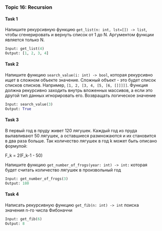 ### Topic 16: Recursion

#### Task 1
Напишите рекурсивную функцию `get_list(n: int, lst=[]) -> list`, чтобы сгенерировать 
и вернуть список от 1 до N. Аргументом функции является только N. 
```python
Input: get_list(4)
Output: [1, 2, 3, 4]
```

#### Task 2
Напишите функцию `search_value(i: int) -> bool`, которая рекурсивно ищет в 
сложном объекте значение. Сложный объект - это будет список списков списков. Например, `[1, 2, [3, 4, [5, [6, []]]]]`. 
Функция должна рекурсивно заходить внутрь вложенных массивов, а если это 
другой тип данных игнорировать его. Возвращать логическое значение
```python
Input: search_value(3)
Output: True
```

#### Task 3
В первый год в пруду живет 120 лягушек.
Каждый год из пруда вылавливают 50 лягушек, а оставшиеся размножаются и их становится в два раза больше.
Так количество лягушек в год k может быть описано формулой:

F_k = 2(F_k-1 - 50)

Напишите функцию `get_number_of_frogs(year: int) -> int:`
которая будет считать количество лягушек в произвольный год
```python
Input: get_number_of_frogs(3)
Output: 180
```

#### Task 4
Написать рекурсивную функцию `get_fib(n: int) -> int` поиска значения n-го числа 
Фибоначчи
```python
Input: get_fib(6)
Output: 8
```



